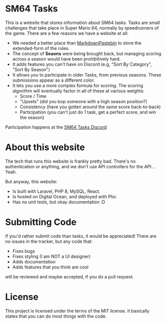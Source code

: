 # SM64 Tasks
This is a website that stores information about SM64 tasks. Tasks are small challenges that take place in Super Mario 64,
normally by speedrunners of the game. There are a few reasons we have a website at all:

* We needed a better place than [MarkdownPastebin](https://markdownpastebin.com/) to store the extended-form of the rules.
* The concept of **Seaons** were being brought back, but managing scoring across a season would have been prohibitively hard.
* It adds features you can't have on Discord (e.g, "Sort By Category", "Sort By Season")
* It allows you to participate in older Tasks, from previous seasons. These submissions appear as a different color.
* It lets you use a more complex formula for scoring. The scoring algorithm will eventually factor in all of these at various weights:
    - Score / Time
    - "Upsets" (did you bop someone with a high season position?)
    - Consistency (have you gotten around the same score back-to-back)
    - Participation (you can't just do 1 task, get a perfect score, and win the season)
    
Participation happens at the [SM64 Tasks Discord](https://discord.gg/aY32gBM7Xc)


# About this website
The tech that runs this website is frankly pretty bad. There's no authentication or anything, and we don't use API controllers
for the API... Yeah.

But anyway, this website:

* Is built with Laravel, PHP 8, MySQL, React.
* Is hosted on Digital Ocean, and deployed with Ploi.
* Has no unit tests, but okay documentation :D

# Submitting Code
If you'd rather submit code than tasks, it would be appreciated! There are no issues in the tracker, but any code that:

* Fixes bugs
* Fixes styling (I am NOT a UI designer)
* Adds documentation
* Adds features that you think are cool

will be reviewed and maybe accepted, if you do a pull request.

# License
This project is licensed under the terms of the MIT license. It basically states that you can do most things with the code.

